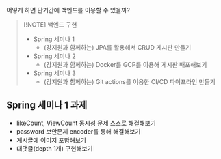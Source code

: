 
어떻게 하면 단기간에 백엔드를 이용할 수 있을까?

> [!NOTE] 백엔드 구현
> - Spring 세미나 1
> 	- (강지원과 함께하는) JPA를 활용해서 CRUD 게시판 만들기
> - Spring 세미나 2
> 	- (강지원과 함께하는) Docker를 GCP를 이용해 게시판 배포해보기
> - Spring 세미나 3
> 	- (강지원과 함께하는) Git actions를 이용한 CI/CD 파이프라인 만들기



## Spring 세미나 1 과제

- likeCount, ViewCount 동시성 문제 스스로 해결해보기
- password 보안문제 encoder를 통해 해결해보기
- 게시글에 이미지 포함해보기
- 대댓글(depth 1개) 구현해보기